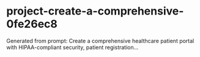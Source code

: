 # project-create-a-comprehensive-0fe26ec8
Generated from prompt: Create a comprehensive healthcare patient portal with HIPAA-compliant security, patient registration...
